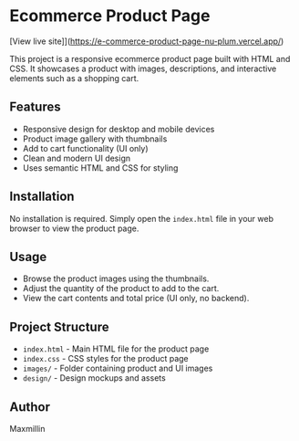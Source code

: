 # Ecommerce Product Page

[View live site]](https://e-commerce-product-page-nu-plum.vercel.app/)



This project is a responsive ecommerce product page built with HTML and CSS. It showcases a product with images, descriptions, and interactive elements such as a shopping cart.

## Features

- Responsive design for desktop and mobile devices
- Product image gallery with thumbnails
- Add to cart functionality (UI only)
- Clean and modern UI design
- Uses semantic HTML and CSS for styling

## Installation

No installation is required. Simply open the `index.html` file in your web browser to view the product page.

## Usage

- Browse the product images using the thumbnails.
- Adjust the quantity of the product to add to the cart.
- View the cart contents and total price (UI only, no backend).

## Project Structure

- `index.html` - Main HTML file for the product page
- `index.css` - CSS styles for the product page
- `images/` - Folder containing product and UI images
- `design/` - Design mockups and assets

## Author

Maxmillin
